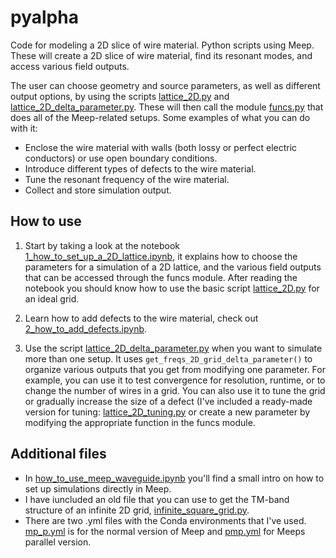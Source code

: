 # pyalpha
Code for modeling a 2D slice of wire material. Python scripts using Meep. These will create a 2D slice of wire material, find its resonant modes, and access various field outputs.

The user can choose geometry and source parameters, as well as different output options, by using the scripts [lattice_2D.py](simulations/lattice_2D.py) and [lattice_2D_delta_parameter.py](simulations/lattice_2D_delta_parameter.py). These will then call the module [funcs.py](simulations/funcs.py) that does all of the Meep-related setups.
Some examples of what you can do with it:
 - Enclose the wire material with walls (both lossy or perfect electric conductors) or use open boundary conditions.
 - Introduce different types of defects to the wire material.
 - Tune the resonant frequency of the wire material.
 - Collect and store simulation output.

## How to use

 1. Start by taking a look at the notebook [1_how_to_set_up_a_2D_lattice.ipynb](how_to_use/1_how_to_set_up_a_2D_lattice.ipynb), it explains how to choose the parameters for a simulation of a 2D lattice, and the various field outputs that can be accessed through the funcs module. After reading the notebook you should know how to use the basic script [lattice_2D.py](simulations/lattice_2D.py) for an ideal grid.

 2. Learn how to add defects to the wire material, check out [2_how_to_add_defects.ipynb](how_to_use/2_how_to_add_defects.ipynb).

 3. Use the script [lattice_2D_delta_parameter.py](simulations/lattice_2D_delta_parameter.py) when you want to simulate more than one setup. It uses `get_freqs_2D_grid_delta_parameter()` to organize various outputs that you get from modifying one parameter. 
For example, you can use it to test convergence for resolution, runtime, or to change the number of wires in a grid.
You can also use it to tune the grid or gradually increase the size of a defect (I've included a ready-made version for tuning: [lattice_2D_tuning.py](simulations/lattice_2D_tuning.py) or create a new parameter by modifying the appropriate function in the funcs module.

## Additional files
 - In [how_to_use_meep_waveguide.ipynb](how_to_use/how_to_use_meep_waveguide.ipynb) you'll find a small intro on how to set up simulations directly in Meep.
 - I have iuncluded an old file that you can use to get the TM-band structure of an infinite 2D grid, [infinite_square_grid.py](misc/infinite_square_grid.py).
 - There are two .yml files with the Conda environments that I've used. [mp_p.yml]([mp_p.yml) is for the normal version of Meep and [pmp.yml]([pmp.yml) for Meeps parallel version.
